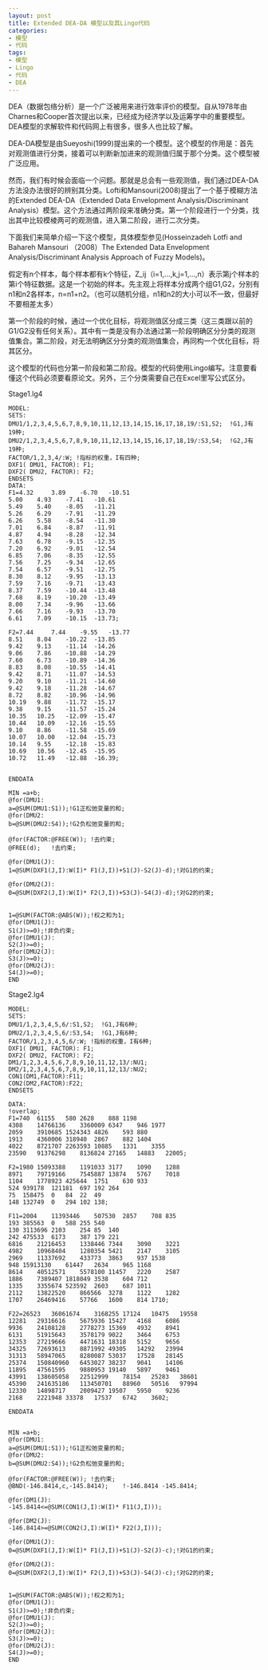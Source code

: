 ```yaml
---
layout: post
title: Extended DEA-DA 模型以及其Lingo代码
categories:
- 模型
- 代码
tags:
- 模型
- Lingo
- 代码
- DEA
---
```


DEA（数据包络分析）是一个广泛被用来进行效率评价的模型。自从1978年由Charnes和Cooper首次提出以来，已经成为经济学以及运筹学中的重要模型。DEA模型的求解软件和代码网上有很多，很多人也比较了解。

DEA-DA模型是由Sueyoshi(1999)提出来的一个模型。这个模型的作用是：首先对观测值进行分类，接着可以判断新加进来的观测值归属于那个分类。这个模型被广泛应用。

然而，我们有时候会面临一个问题。那就是总会有一些观测值，我们通过DEA-DA方法没办法很好的辨别其分类。Lofti和Mansouri(2008)提出了一个基于模糊方法的Extended DEA-DA（Extended Data Envelopment Analysis/Discriminant Analysis）模型。这个方法通过两阶段来准确分类。第一个阶段进行一个分类，找出其中比较模棱两可的观测值，进入第二阶段，进行二次分类。

下面我们来简单介绍一下这个模型，具体模型参见(Hosseinzadeh Lotfi  and Bahareh Mansouri （2008）The Extended Data Envelopment Analysis/Discriminant Analysis Approach of Fuzzy Models)。

假定有n个样本，每个样本都有k个特征，Z_ij（i=1,…,k,j=1,...,n）表示第j个样本的第i个特征数据。这是一个初始的样本。先主观上将样本分成两个组G1,G2，分别有n1和n2各样本，n=n1+n2。（也可以随机分组，n1和n2的大小可以不一致，但最好不要相差太多）

第一个阶段的时候，通过一个优化目标，将观测值区分成三类（这三类跟以前的G1/G2没有任何关系）。其中有一类是没有办法通过第一阶段明确区分分类的观测值集合。第二阶段，对无法明确区分分类的观测值集合，再同构一个优化目标，将其区分。

这个模型的代码也分第一阶段和第二阶段。模型的代码使用Lingo编写。注意要看懂这个代码必须要看原论文。另外，三个分类需要自己在Excel里写公式区分。

Stage1.lg4

``` 
MODEL:
SETS:
DMU1/1,2,3,4,5,6,7,8,9,10,11,12,13,14,15,16,17,18,19/:S1,S2;  !G1,J有19种;
DMU2/1,2,3,4,5,6,7,8,9,10,11,12,13,14,15,16,17,18,19/:S3,S4;  !G2,J有19种;
FACTOR/1,2,3,4/:W; !指标的权重，I有四种;
DXF1( DMU1, FACTOR): F1; 
DXF2( DMU2, FACTOR): F2;
ENDSETS
DATA:
F1=4.32 	3.89 	-6.70 	-10.51 
5.00 	4.93 	-7.41 	-10.61 
5.49 	5.40 	-8.05 	-11.21 
5.26 	6.29 	-7.91 	-11.29 
6.26 	5.58 	-8.54 	-11.30 
7.01 	6.84 	-8.87 	-11.91 
4.87 	4.94 	-8.28 	-12.34 
7.63 	6.78 	-9.15 	-12.35 
7.20 	6.92 	-9.01 	-12.54 
6.85 	7.06 	-8.35 	-12.55 
7.56 	7.25 	-9.34 	-12.65 
7.54 	6.57 	-9.51 	-12.75 
8.30 	8.12 	-9.95 	-13.13 
7.59 	7.16 	-9.71 	-13.43 
8.37 	7.59 	-10.44 	-13.48 
7.68 	8.19 	-10.20 	-13.49 
8.00 	7.34 	-9.96 	-13.66 
7.66 	7.16 	-9.93 	-13.70 
6.61 	7.09 	-10.15 	-13.73; 
			
F2=7.44 	7.44 	-9.55 	-13.77 
8.51 	8.04 	-10.22 	-13.85 
9.42 	9.13 	-11.14 	-14.26 
9.06 	7.86 	-10.88 	-14.29 
7.60 	6.73 	-10.89 	-14.36 
8.83 	8.08 	-10.55 	-14.41 
9.42 	8.71 	-11.07 	-14.53 
9.20 	9.10 	-11.21 	-14.60 
9.42 	9.18 	-11.28 	-14.67 
8.72 	8.82 	-10.96 	-14.96 
10.19 	9.88 	-11.72 	-15.17 
9.38 	9.15 	-11.57 	-15.24 
10.35 	10.25 	-12.09 	-15.47 
10.44 	10.09 	-12.16 	-15.55 
9.10 	8.86 	-11.58 	-15.69 
10.07 	10.00 	-12.04 	-15.73 
10.14 	9.55 	-12.18 	-15.83 
10.69 	10.56 	-12.45 	-15.95 
10.72 	11.49 	-12.88 	-16.39;


ENDDATA

MIN =a+b;
@for(DMU1:
a=@SUM(DMU1:S1));!G1正松弛变量的和;
@for(DMU2:
b=@SUM(DMU2:S4));!G2负松弛变量的和;

@for(FACTOR:@FREE(W)); !去约束;
@FREE(d);	!去约束;

@for(DMU1(J):
1=@SUM(DXF1(J,I):W(I)* F1(J,I))+S1(J)-S2(J)-d);!对G1的约束;

@for(DMU2(J):
0=@SUM(DXF2(J,I):W(I)* F2(J,I))+S3(J)-S4(J)-d);!对G2的约束;


1=@SUM(FACTOR:@ABS(W));!权之和为1;
@for(DMU1(J):
S1(J)>=0);!非负约束;
@for(DMU1(J):
S2(J)>=0);
@for(DMU2(J):
S3(J)>=0);
@for(DMU2(J):
S4(J)>=0);
END

```

Stage2.lg4

``` 
MODEL:
SETS:
DMU1/1,2,3,4,5,6/:S1,S2;  !G1,J有6种;
DMU2/1,2,3,4,5,6/:S3,S4;  !G1,J有6种;
FACTOR/1,2,3,4,5,6/:W; !指标的权重，I有6种;
DXF1( DMU1, FACTOR): F1; 
DXF2( DMU2, FACTOR): F2;
DM1/1,2,3,4,5,6,7,8,9,10,11,12,13/:NU1;
DM2/1,2,3,4,5,6,7,8,9,10,11,12,13/:NU2;
CON1(DM1,FACTOR):F11;
CON2(DM2,FACTOR):F22;
ENDSETS

DATA:
!overlap;
F1=740	61155	580	2628	888	1198
4308	14766136	3360009	6347	946	1977
2059	3910685	1524343	4826	593	880
1913	4360006	318940	2867	882	1404
4022	8721707	2263593	10885	1331	3355
23590	91376298	8136824	27165	14883	22005;					
					
F2=1980	15093388	1191033	3177	1090	1288
8971	79719166	7545887	13874	5767	7018
1104	1778923	425644	1751	630	933
524	939178	121181	697	192	264
75	158475	0	84	22	49
148	132749	0	294	102	138;

F11=2004	11393446	507530	2857	708	835
193	385563	0	588	255	540
130	3113696	2103	254	85	140
242	475533	6173	387	179	221
6816	21216453	1338446	7344	3090	3221
4982	10968404	1280354	5421	2147	3105
2969	11337692	433773	3863	937	1538
948	15913130	61447	2634	965	1168
8614	40512571	5578100	11457	2220	2587
1886	7389407	1818049	3538	604	712
1335	3355674	523592	2603	687	1011
2112	13822520	866566	3278	1122	1282
1707	26469416	57766	1600	814	1710;

F22=26523	36061674	3168255	17124	10475	19558
12281	29316616	5675936	15427	4168	6086
9936	24108128	2778273	15369	4932	8941
6131	51915643	3578179	9022	3464	6753
12353	27219666	4471631	18318	5152	9656
34325	72693613	8871992	49305	14292	23994
31313	58947065	8280087	53037	17528	28145
25374	150840960	6453027	38237	9041	14106
11895	47561595	9880953	19140	5897	9461
43991	138605058	22512999	78154	25283	38601
45390	241635186	113450701	88960	50516	97994
12330	14898717	2009427	19507	5950	9236
2168	2221948	33378	17537	6742	3602;

ENDDATA


MIN =a+b;
@for(DMU1:
a=@SUM(DMU1:S1));!G1正松弛变量的和;
@for(DMU2:
b=@SUM(DMU2:S4));!G2负松弛变量的和;

@for(FACTOR:@FREE(W)); !去约束;
@BND(-146.8414,c,-145.8414);	!-146.8414 -145.8414;

@for(DM1(J):
-145.8414<=@SUM(CON1(J,I):W(I)* F11(J,I)));

@for(DM2(J):
-146.8414>=@SUM(CON2(J,I):W(I)* F22(J,I)));

@for(DMU1(J):
0=@SUM(DXF1(J,I):W(I)* F1(J,I))+S1(J)-S2(J)-c);!对G1的约束;

@for(DMU2(J):
0=@SUM(DXF2(J,I):W(I)* F2(J,I))+S3(J)-S4(J)-c);!对G2的约束;


1=@SUM(FACTOR:@ABS(W));!权之和为1;
@for(DMU1(J):
S1(J)>=0);!非负约束;
@for(DMU1(J):
S2(J)>=0);
@for(DMU2(J):
S3(J)>=0);
@for(DMU2(J):
S4(J)>=0);
END
```